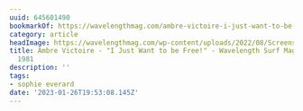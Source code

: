 ```yaml
---
uuid: 645601490
bookmarkOf: https://wavelengthmag.com/ambre-victoire-i-just-want-to-be-free/
category: article
headImage: https://wavelengthmag.com/wp-content/uploads/2022/08/Screenshot-2022-08-11-at-11.57.12-1024x670.png
title: Ambre Victoire - "I Just Want to be Free!" - Wavelength Surf Magazine - since
  1981
description: ''
tags:
- sophie everard
date: '2023-01-26T19:53:08.145Z'
---
```



